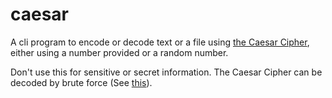 # caesar
A cli program to encode or decode text or a file using [the Caesar Cipher](https://en.wikipedia.org/wiki/Caesar_cipher), either using a number provided or a random number.

Don't use this for sensitive or secret information. The Caesar Cipher can be decoded by brute force (See [this](https://en.wikipedia.org/wiki/Caesar_cipher#Breaking_the_cipher)).
